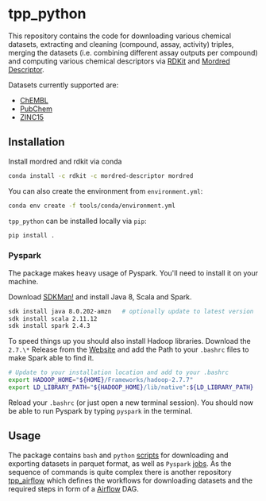 # tpp_python

This repository contains the code for downloading various chemical datasets, extracting and cleaning (compound, assay, activity) triples, merging the datasets (i.e. combining different assay outputs per compound) and computing various chemical descriptors via [RDKit](https://github.com/rdkit/rdkit) and [Mordred Descriptor](https://github.com/mordred-descriptor/mordred).

Datasets currently supported are:

- [ChEMBL](https://www.ebi.ac.uk/chembl/)
- [PubChem](https://pubchem.ncbi.nlm.nih.gov/)
- [ZINC15](http://zinc15.docking.org/)

## Installation

Install mordred and rdkit via conda

```bash
conda install -c rdkit -c mordred-descriptor mordred
```

You can also create the environment from `environment.yml`:

```bash
conda env create -f tools/conda/environment.yml
```

`tpp_python` can be installed locally via `pip`:

```bash
pip install .
```

### Pyspark

The package makes heavy usage of Pyspark. You'll need to install it on your machine.

Download [SDKMan!](https://sdkman.io/) and install Java 8, Scala and Spark.

```bash
sdk install java 8.0.202-amzn   # optionally update to latest version
sdk install scala 2.11.12
sdk install spark 2.4.3
```

To speed things up you should also install Hadoop libraries. Download the `2.7.\*` Release from the [Website](https://hadoop.apache.org/releases.html) and add the Path to your `.bashrc` files to make Spark able to find it.

```bash
# Update to your installation location and add to your .bashrc
export HADOOP_HOME="${HOME}/Frameworks/hadoop-2.7.7"
export LD_LIBRARY_PATH="${HADOOP_HOME}/lib/native":${LD_LIBRARY_PATH}
```

Reload your `.bashrc` (or just open a new terminal session). You should now be able to run Pyspark by typing `pyspark` in the terminal.

## Usage

The package contains `bash` and `python` [scripts](./scripts) for downloading and exporting datasets in parquet format, as well as `Pyspark` [jobs](./jobs). As the sequence of commands is quite complex there is another repository [tpp_airflow](https://git.bioinf.jku.at/tpp/tpp_airflow) which defines the workflows for downloading datasets and the required steps in form of a [Airflow](https://airflow.readthedocs.io/en/stable/) DAG.
